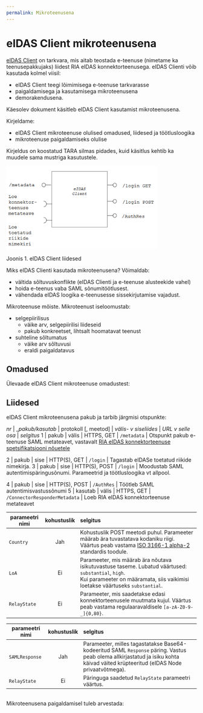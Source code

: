 ```yaml
---
permalink: Mikroteenusena
---
```


# eIDAS Client mikroteenusena

[eIDAS Client](https://github.com/e-gov/eIDAS-Client) on tarkvara, mis aitab teostada e-teenuse (nimetame ka teenusepakkujaks) liidest RIA eIDAS konnektorteenusega. eIDAS Clienti võib kasutada kolmel viisil:
- eIDAS Client teegi lõimimisega e-teenuse tarkvarasse
- paigaldamisega ja kasutamisega mikroteenusena
- demorakendusena.

Käesolev dokument käsitleb eIDAS Client kasutamist mikroteenusena.

Kirjeldame:
- eIDAS Client mikroteenuse olulised omadused, liidesed ja töötlusloogika
- mikroteenuse paigaldamiseks olulise

Kirjeldus on koostatud TARA silmas pidades, kuid käsitlus kehtib ka muudele sama mustriga kasutustele.

<img src='img/Mikroteenusena.PNG' width='400'>

Joonis 1. eIDAS Client liidesed

Miks eIDAS Clienti kasutada mikroteenusena? Võimaldab:
- vältida sõltuvuskonflikte (eIDAS Clienti ja e-teenuse alusteekide vahel)
- hoida e-teenus vaba SAML sõnumitöötlusest.
- vähendada eIDAS loogika e-teenusesse sissekirjutamise vajadust.

Mikroteenuse mõiste. Mikroteenust iseloomustab:
- selgepiirilisus
    - väike arv, selgepiirilisi liideseid
    - pakub konkreetset, lihtsalt hoomatavat teenust
- suhteline sõltumatus
    - väike arv sõltuvusi
    - eraldi paigaldatavus

## Omadused

Ülevaade eIDAS Client mikroteenuse omadustest:



## Liidesed

eIDAS Client mikroteenusena pakub ja tarbib järgmisi otspunkte:

_nr_ | __pakub/kasutab_ | protokoll [, meetod] |  _välis- v siseliides_ | _URL v selle osa_ | _selgitus_
1 | pakub | välis | HTTPS, GET | `/metadata` | Otspunkt pakub e-teenuse SAML metateavet, vastavalt [RIA eIDAS konnektorteenuse spetsifikatsiooni nõuetele](https://e-gov.github.io/eIDAS-Connector/Spetsifikatsioon)

2 | pakub | sise | HTTP(S), GET | `/login` | Tagastab eIDASe toetatud riikide nimekirja.
3 | pakub | sise | HTTP(S), POST | `/login` | Moodustab SAML autentimispäringusõnumi. Parameetrid ja töötlusloogika vt allpool.

4 | pakub | sise | HTTP(S), POST | `/AuthRes` | Töötleb SAML autentimisvastussõnumi
5 | kasutab | välis | HTTPS, GET | `/ConnectorResponderMetadata` | Loeb RIA eIDAS konnektorteenuse metateavet

| parameetri nimi        | kohustuslik           | selgitus  |
| ------------- |:-------------:| :-----|
| `Country` |	Jah | Kohustuslik POST meetodi puhul. Parameeter määrab ära tuvastatava kodaniku riigi. Väärtus peab vastama [ISO 3166-1 alpha-2](https://en.wikipedia.org/wiki/ISO_3166-1_alpha-2) standardis toodule. |
| `LoA` |	Ei | Parameeter, mis määrab ära nõutava isikutuvastuse taseme. Lubatud väärtused: `substantial`, `high`. <br>Kui parameeter on määramata, siis vaikimisi loetakse väärtuseks `substantial`. |
| `RelayState` |	Ei | Parameeter, mis saadetakse edasi konnektorteenusele muutmata kujul. Väärtus peab vastama regulaaravaldisele `[a-zA-Z0-9-_]{0,80}`. |

| parameetri nimi        | kohustuslik           | selgitus  |
| ------------- |:-------------:| :-----|
| `SAMLResponse` | Jah | Parameeter, milles tagastatakse Base64-kodeeritud SAML `Response` päring. Vastus peab olema allkirjastatud ja isiku kohta käivad väited krüpteeritud (eIDAS Node privaatvõtmega). |
| `RelayState` | Ei | Päringuga saadetud `RelayState` parameetri väärtus. |

## 

Mikroteenusena paigaldamisel tuleb arvestada:




